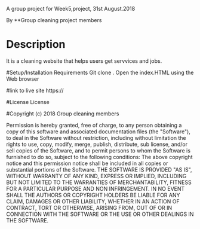 
A group project for Week5,project, 31st August.2018

By **Group cleaning project members 

# Description
It is a cleaning website that helps users get servvices and jobs.

#Setup/Installation Requirements
Git clone   . Open the index.HTML using the Web browser

#link to live site
https://

#License
License

#Copyright (c) 2018 Group cleaning members

Permission is hereby granted, free of charge, to any person obtaining a copy of this software and associated documentation files (the "Software"), to deal in the Software without restriction, including without limitation the rights to use, copy, modify, merge, publish, distribute, sub license, and/or sell copies of the Software, and to permit persons to whom the Software is furnished to do so, subject to the following conditions: The above copyright notice and this permission notice shall be included in all copies or substantial portions of the Software. THE SOFTWARE IS PROVIDED "AS IS", WITHOUT WARRANTY OF ANY KIND, EXPRESS OR IMPLIED, INCLUDING BUT NOT LIMITED TO THE WARRANTIES OF MERCHANTABILITY, FITNESS FOR A PARTICULAR PURPOSE AND NON INFRINGEMENT. IN NO EVENT SHALL THE AUTHORS OR COPYRIGHT HOLDERS BE LIABLE FOR ANY CLAIM, DAMAGES OR OTHER LIABILITY, WHETHER IN AN ACTION OF CONTRACT, TORT OR OTHERWISE, ARISING FROM, OUT OF OR IN CONNECTION WITH THE SOFTWARE OR THE USE OR OTHER DEALINGS IN THE SOFTWARE.
